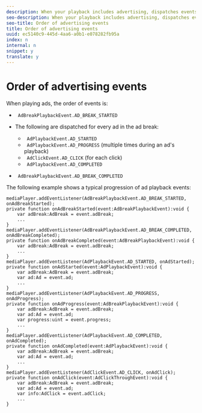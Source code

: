 ```yaml
---
description: When your playback includes advertising, dispatches events/notifications in generally expected sequences. Your player can implement actions based on events in the expected sequence.
seo-description: When your playback includes advertising, dispatches events/notifications in generally expected sequences. Your player can implement actions based on events in the expected sequence.
seo-title: Order of advertising events
title: Order of advertising events
uuid: ec5140c9-445d-4aa6-a0b1-e078282fb95a
index: n
internal: n
snippet: y
translate: y
---
```


# Order of advertising events


<a id="section_69E3CCBC57BB48399799876E83908348"></a>

When playing ads, the order of events is: 
* ` AdBreakPlaybackEvent.AD_BREAK_STARTED`
* The following are dispatched for every ad in the ad break: 
    * ` AdPlaybackEvent.AD_STARTED`
    * ` AdPlaybackEvent.AD_PROGRESS` (multiple times during an ad's playback)
    * ` AdClickEvent.AD_CLICK` (for each click)
    * ` AdPlaybackEvent.AD_COMPLETED`

* ` AdBreakPlaybackEvent.AD_BREAK_COMPLETED`

The following example shows a typical progression of ad playback events:

```
mediaPlayer.addEventListener(AdBreakPlaybackEvent.AD_BREAK_STARTED, onAdBreakStarted); 
private function onAdBreakStarted(event:AdBreakPlaybackEvent):void { 
    var adBreak:AdBreak = event.adBreak; 
    ... 
} 
mediaPlayer.addEventListener(AdBreakPlaybackEvent.AD_BREAK_COMPLETED, onAdBreakCompleted); 
private function onAdBreakCompleted(event:AdBreakPlaybackEvent):void { 
    var adBreak:AdBreak = event.adBreak; 
    ... 
} 
mediaPlayer.addEventListener(AdPlaybackEvent.AD_STARTED, onAdStarted); 
private function onAdStarted(event:AdPlaybackEvent):void { 
    var adBreak:AdBreak = event.adBreak; 
    var ad:Ad = event.ad; 
    ... 
} 
mediaPlayer.addEventListener(AdPlaybackEvent.AD_PROGRESS, onAdProgress); 
private function onAdProgress(event:AdBreakPlaybackEvent):void { 
    var adBreak:AdBreak = event.adBreak; 
    var ad:Ad = event.ad;  
    var progress:uint = event.progress; 
    ... 
} 
mediaPlayer.addEventListener(AdPlaybackEvent.AD_COMPLETED, onAdCompleted); 
private function onAdCompleted(event:AdPlaybackEvent):void { 
    var adBreak:AdBreak = event.adBreak; 
    var ad:Ad = event.ad; 
    ... 
} 
mediaPlayer.addEventListener(AdClickEvent.AD_CLICK, onAdClick); 
private function onAdClick(event:AdClickThroughEvent):void { 
    var adBreak:AdBreak = event.adBreak; 
    var ad:Ad = event.ad; 
    var info:AdClick = event.adClick; 
    ... 
} 

```
